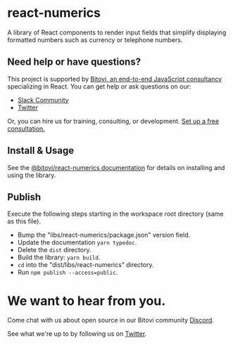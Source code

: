 # react-numerics

A library of React components to render input fields that simplify displaying
formatted numbers such as currency or telephone numbers.

## Need help or have questions?

This project is supported by [Bitovi, an end-to-end JavaScript consultancy](https://www.bitovi.com/frontend-javascript-consulting/react-consulting) specializing in React. You can get help or ask questions on our:

- [Slack Community](https://www.bitovi.com/community/slack)
- [Twitter](https://twitter.com/bitovi)

Or, you can hire us for training, consulting, or development. [Set up a free consultation.](https://www.bitovi.com/frontend-javascript-consulting/react-consulting)


## Install & Usage

See the [@bitovi/react-numerics
documentation](https://bitovi.github.io/react-numerics/) for details on
installing and using the library.

## Publish

Execute the following steps starting in the workspace root directory (same as
this file).

- Bump the "libs/react-numerics/package.json" version field.
- Update the documentation `yarn typedoc`.
- Delete the `dist` directory.
- Build the library: `yarn build`.
- `cd` into the "dist/libs/react-numerics" directory.
- Run `npm publish --access=public`.

# We want to hear from you.

Come chat with us about open source in our Bitovi community [Discord](https://discord.gg/J7ejFsZnJ4).

See what we're up to by following us on [Twitter](https://twitter.com/bitovi).
